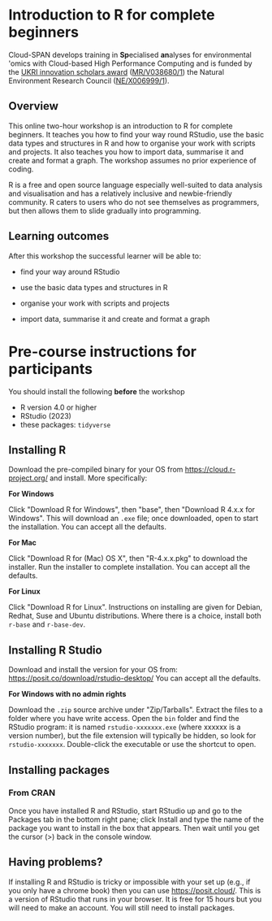 # Introduction to R for complete beginners

Cloud-SPAN develops training in **Sp**ecialised **an**alyses for environmental 'omics with Cloud-based High Performance Computing and is funded by the [UKRI innovation scholars award](https://www.ukri.org/news/initiatives-boost-health-and-bioscience-skills-and-industry/) ([MR/V038680/1](https://gtr.ukri.org/projects?ref=MR%2FV038680%2F1)) the Natural Environment Research Council ([NE/X006999/1](https://gtr.ukri.org/projects?ref=NE%2FX006999%2F1#/tabOverview)).

## Overview

This online two-hour workshop is an introduction to R for complete beginners.  It teaches you how to find your way round RStudio, use the basic data types and structures in R and how to organise your work with scripts and projects. It also teaches you how to import data, summarise it and create and format a graph. The workshop assumes no prior experience of coding.

R is a free and open source language especially well-suited to data analysis and visualisation and has a relatively inclusive and newbie-friendly community. R caters to users who do not see themselves as programmers, but then allows them to slide gradually into programming.

## Learning outcomes

After this workshop the successful learner will be able to:

-   find your way around RStudio

-   use the basic data types and structures in R

-   organise your work with scripts and projects

-   import data, summarise it and create and format a graph

# Pre-course instructions for participants

You should install the following **before** the workshop

- R version 4.0 or higher
- RStudio (2023)
- these packages: `tidyverse`


## Installing R

Download the pre-compiled binary for your OS from https://cloud.r-project.org/ and install. More specifically:

**For Windows**

Click "Download R for Windows", then "base", then "Download R 4.x.x for Windows". This will download an `.exe` file; once downloaded, open to start the installation. You can accept all the defaults.

**For Mac**

Click "Download R for (Mac) OS X", then "R-4.x.x.pkg" to download the installer.
Run the installer to complete installation. You can accept all the defaults.

**For Linux**

Click "Download R for Linux". Instructions on installing are given for Debian, Redhat, Suse and Ubuntu distributions. Where there is a choice, install both `r-base` and `r-base-dev`.

## Installing R Studio

Download and install the version for your OS from: https://posit.co/download/rstudio-desktop/
You can accept all the defaults.

**For Windows with no admin rights**

Download the `.zip` source archive under "Zip/Tarballs". Extract the files to a folder where you have write access. Open the `bin` folder and find the RStudio program: it is named `rstudio-xxxxxxx.exe` (where xxxxxx is a version number), but the file extension will typically be hidden, so look for `rstudio-xxxxxxx`. Double-click the executable or use the shortcut to open.

## Installing packages

### From CRAN
Once you have installed R and RStudio, start RStudio up and go to the Packages tab in the bottom right pane; click Install and type the name of the package you want to install in the box that appears. Then wait until you get the cursor (>) back in the console window.

## Having problems?
If installing R and RStudio is tricky or impossible with your set up (e.g., if you only have a chrome book) then you can use https://posit.cloud/. This is a version of RStudio that runs in your browser. It is free for 15 hours but you will need to make an account. You will still need to install packages.
